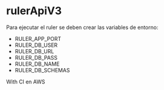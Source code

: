 # rulerApiV3

Para ejecutar el ruler se deben crear las variables de entorno:

- RULER_APP_PORT
- RULER_DB_USER
- RULER_DB_URL
- RULER_DB_PASS
- RULER_DB_NAME
- RULER_DB_SCHEMAS

With CI en AWS
